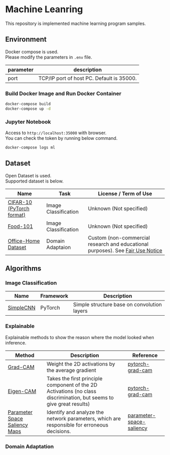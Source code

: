 # Machine Leanring

This repository is implemented machine learning program samples.

## Environment

Docker compose is used.  
Please modify the parameters in `.env` file.

|parameter|description|
|---|---|
|port|TCP/IP port of host PC. Default is 35000.|

### Build Docker Image and Run Docker Container

```bash
docker-compose build
docker-compose up -d
```

### Jupyter Notebook

Access to `http://localhost:35000` with browser.  
You can check the token by running below command.

```bash
docker-compose logs ml
```

## Dataset

Open Dataset is used.  
Supported dataset is below.

|Name|Task|License / Term of Use|
|---|---|---|
|[CIFAR-10 (PyTorch format)](https://www.cs.toronto.edu/~kriz/cifar.html)|Image Classification|Unknown (Not specified)|
|[Food-101](https://data.vision.ee.ethz.ch/cvl/datasets_extra/food-101/)|Image Classification|Unknown (Not specified)|
|[Office-Home Dataset](https://www.hemanthdv.org/officeHomeDataset.html)|Domain Adaptaion|Custom (non-commercial research and educational purposes). See [Fair Use Notice](https://www.hemanthdv.org/officeHomeDataset.html)|

## Algorithms

### Image Classification

|Name|Framework|Description|
|---|---|---|
|[SimpleCNN](./models/pytorch/simple_cnn.py)|PyTorch|Simple structure base on convolution layers|

### Explainable

Explainable methods to show the reason where the model looked when inference.

|Method|Description|Reference|
|---|---|---|
|[Grad-CAM](./explainable_ai/pytorch/grad_cam.py)|Weight the 2D activations by the average gradient|[pytorch-grad-cam](https://github.com/jacobgil/pytorch-grad-cam/tree/51ae19245f655cf0ee334db2a945ceb1a4d6df59)|
|[Eigen-CAM](./explainable_ai/pytorch/eigen_cam.py)|Takes the first principle component of the 2D Activations (no class discrimination, but seems to give great results)|[pytorch-grad-cam](https://github.com/jacobgil/pytorch-grad-cam/tree/51ae19245f655cf0ee334db2a945ceb1a4d6df59)|
|[Parameter Space Saliency Maps](./explainable_ai/pytorch/pss.py)| Identify and analyze the network parameters,  which are responsible for erroneous decisions.|[parameter-space-saliency](https://github.com/LevinRoman/parameter-space-saliency/tree/0e3b3d69c6e222aee6af0264d7ce3ddc6d19744e)|

### Domain Adaptation
